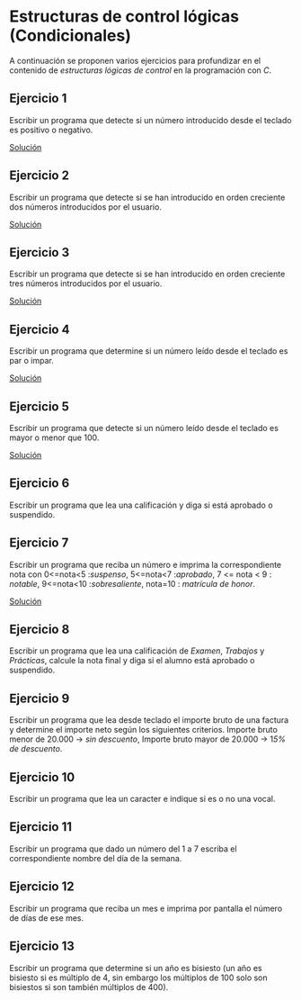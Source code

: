 # Estructuras de control lógicas (Condicionales)

A continuación se proponen varios ejercicios para profundizar en el contenido de *estructuras lógicas de control* en la programación con *C*.

## Ejercicio 1

Escribir un programa que detecte si un número introducido desde el teclado es positivo o negativo.

[Solución](Soluciones.md#ejercicio-1)

## Ejercicio 2

Escribir un programa que detecte si se han introducido en orden creciente dos números introducidos por el usuario.

[Solución](Soluciones.md#ejercicio-2)

## Ejercicio 3

Escribir un programa que detecte si se han introducido en orden creciente tres números introducidos por el usuario.

[Solución](Soluciones.md#ejercicio-3)

## Ejercicio 4

Escribir un programa que determine si un número leído desde el teclado es par o impar.

[Solución](Soluciones.md#ejercicio-4)

## Ejercicio 5

Escribir un programa que detecte si un número leído desde el teclado es mayor o
menor que 100.

[Solución](Soluciones.md#ejercicio-5)

## Ejercicio 6

Escribir un programa que lea una calificación y diga si está aprobado o suspendido.

## Ejercicio 7

Escribir un programa que reciba un número e imprima la correspondiente nota con 0<=nota<5 :*suspenso*, 5<=nota<7 :*aprobado*, 7 <= nota < 9 : *notable*,
9<=nota<10 :*sobresaliente*, nota=10 : *matrícula de honor*.

[Solución](Soluciones.md#ejercicio-7)

## Ejercicio 8

Escribir un programa que lea una calificación de *Examen*, *Trabajos* y *Prácticas*, calcule la nota final y diga si el alumno está aprobado o suspendido.

## Ejercicio 9

Escribir un programa que lea desde teclado el importe bruto de una factura y determine el importe neto según los siguientes criterios. Importe bruto menor de 20.000 -> *sin descuento*, Importe bruto mayor de 20.000 -> 1*5% de descuento*.

## Ejercicio 10

Escribir un programa que lea un caracter e indique si es o no una vocal.

## Ejercicio 11

Escribir un programa que dado un número del 1 a 7 escriba el correspondiente nombre del día de la semana.

## Ejercicio 12

Escribir un programa que reciba un mes e imprima por pantalla el número de días de ese mes.

## Ejercicio 13 

Escribir un programa que determine si un año es bisiesto (un año es bisiesto si es múltiplo de 4, sin embargo los múltiplos de 100 solo son bisiestos si son también múltiplos de 400).